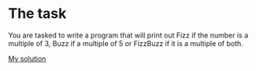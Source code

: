 # The task
You are tasked to write a program that will print out Fizz if the number is a multiple of 3, Buzz if a multiple of 5 or FizzBuzz if it is a multiple of both.

[My solution]()